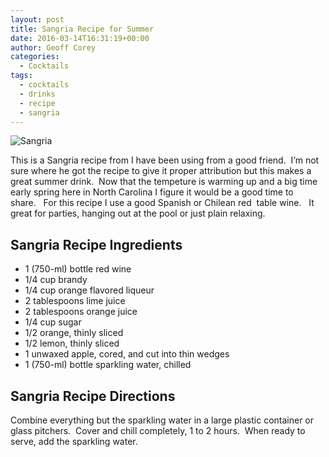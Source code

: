 ```yaml
---
layout: post
title: Sangria Recipe for Summer
date: 2016-03-14T16:31:19+00:00
author: Geoff Corey
categories:
  - Cocktails
tags:
  - cocktails
  - drinks
  - recipe
  - sangria
---
```

<img  src="http://i2.wp.com/www.geoffcorey.com/wp-content/uploads/2015/03/Sangria-150x150.jpg?resize=150%2C150" alt="Sangria" />

This is a Sangria recipe from I have been using from a good friend.  I&#8217;m not sure where he got the recipe to give it proper attribution but this makes a great summer drink.  Now that the tempeture is warming up and a big time early spring here in North Carolina I figure it would be a good time to share.   For this recipe I use a good Spanish or Chilean red  table wine.   It great for parties, hanging out at the pool or just plain relaxing.

## Sangria Recipe Ingredients

  * 1 (750-ml) bottle red wine
  * 1/4 cup brandy
  * 1/4 cup orange flavored liqueur
  * 2 tablespoons lime juice
  * 2 tablespoons orange juice
  * 1/4 cup sugar
  * 1/2 orange, thinly sliced
  * 1/2 lemon, thinly sliced
  * 1 unwaxed apple, cored, and cut into thin wedges
  * 1 (750-ml) bottle sparkling water, chilled

## Sangria Recipe Directions


Combine everything but the sparkling water in a large plastic container or glass pitchers.  Cover and chill completely, 1 to 2 hours.  When ready to serve, add the sparkling water.
